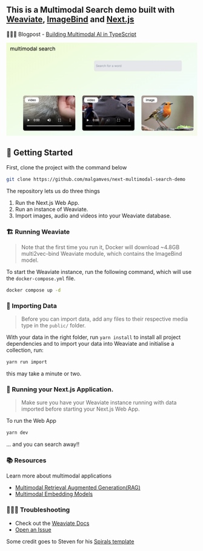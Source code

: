 ## This is a Multimodal Search demo built with [Weaviate](https://weaviate.io), [ImageBind](https://imagebind.metademolab.com/) and [Next.js](https://nextjs.org/) 

👨🏾‍🍳 Blogpost - [Building Multimodal AI in TypeScript
](https://weaviate.io/blog/multimodal-search-in-typescript)

![Alt text](multi-model-search.png)

## 🐥 Getting Started

First, clone the project with the command below

```bash
git clone https://github.com/malgamves/next-multimodal-search-demo
```

The repository lets us do three things
1. Run the Next.js Web App.
2. Run an instance of Weaviate.
3. Import images, audio and videos into your Weaviate database.



### 🏗️ Running Weaviate  
> Note that the first time you run it, Docker will download ~4.8GB multi2vec-bind Weaviate module, which contains the ImageBind model.

To start the Weaviate instance, run the following command, which will use the `docker-compose.yml` file.
```bash
docker compose up -d
```


### 📩 Importing Data
> Before you can import data, add any files to their respective media type in the `public/` folder. 

With your data in the right folder, run `yarn install` to install all project dependencies and to import your data into Weaviate and initialise a collection, run:
```bash
yarn run import
```

this may take a minute or two.


### 🚀 Running your Next.js Application.
> Make sure you have your Weaviate instance running with data imported before starting your Next.js Web App.

To run the Web App
```bash
yarn dev
```

... and you can search away!! 


### 📚 Resources

Learn more about multimodal applications
- [Multimodal Retrieval Augmented Generation(RAG)](https://weaviate.io/blog/multimodal-rag)
- [Multimodal Embedding Models](https://weaviate.io/blog/multimodal-models)


### 🤷🏾‍♂️ Troubleshooting

- Check out the [Weaviate Docs](https://weaviate.io/developers/weaviate)
- [Open an Issue](https://github.com/malgamves/next-multimodal-search-demo/issues)


Some credit goes to Steven for his [Spirals template](https://github.com/steven-tey/spirals)

